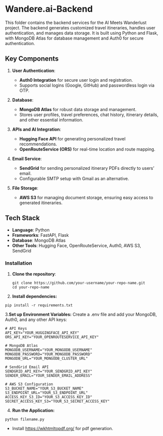 # Wandere.ai-Backend

This folder contains the backend services for the AI Meets Wanderlust project. The backend generates customized travel itineraries, handles user authentication, and manages data storage. It is built using Python and Flask, with MongoDB Atlas for database management and Auth0 for secure authentication.

## Key Components

1. **User Authentication**: 
   - **Auth0 Integration** for secure user login and registration.
   - Supports social logins (Google, GitHub) and passwordless login via OTP.

2. **Database**:
   - **MongoDB Atlas** for robust data storage and management.
   - Stores user profiles, travel preferences, chat history, itinerary details, and other essential information.

3. **APIs and AI Integration**:
   - **Hugging Face API** for generating personalized travel recommendations.
   - **OpenRouteService (ORS)** for real-time location and route mapping.

4. **Email Service**:
   - **SendGrid** for sending personalized itinerary PDFs directly to users’ email.
   - Configurable SMTP setup with Gmail as an alternative.

5. **File Storage**:
   - **AWS S3** for managing document storage, ensuring easy access to generated itineraries.

## Tech Stack

- **Language**: Python
- **Frameworks**: FastAPI, Flask
- **Database**: MongoDB Atlas
- **Other Tools**: Hugging Face, OpenRouteService, Auth0, AWS S3, SendGrid



### Installation
1. **Clone the repository**:
   ```
   git clone https://github.com/your-username/your-repo-name.git
   cd your-repo-name
   ```
2. **Install dependencies:**
  ```
  pip install -r requirements.txt
  ```

3.**Set up Environment Variables:**
Create a .env file and add your MongoDB, Auth0, and any other API keys:

```
# API Keys
API_KEY="YOUR_HUGGINGFACE_API_KEY"
ORS_API_KEY="YOUR_OPENROUTESERVICE_API_KEY"

# MongoDB Atlas
MONGODB_USERNAME="YOUR_MONGODB_USERNAME"
MONGODB_PASSWORD="YOUR_MONGODB_PASSWORD"
MONGODB_URL="YOUR_MONGODB_CLUSTER_URL"

# SendGrid Email API
SENDGRID_API_KEY="YOUR_SENDGRID_API_KEY"
SENDER_EMAIL="YOUR_SENDER_EMAIL_ADDRESS"

# AWS S3 Configuration
S3_BUCKET_NAME="YOUR_S3_BUCKET_NAME"
S3_ENDPOINT_URL="YOUR_S3_ENDPOINT_URL"
ACCESS_KEY_S3_ID="YOUR_S3_ACCESS_KEY_ID"
SECRET_ACCESS_KEY_S3="YOUR_S3_SECRET_ACCESS_KEY"
```

4. **Run the Application:**
```
python filename.py
```


- Install https://wkhtmltopdf.org/ for pdf generation. 
